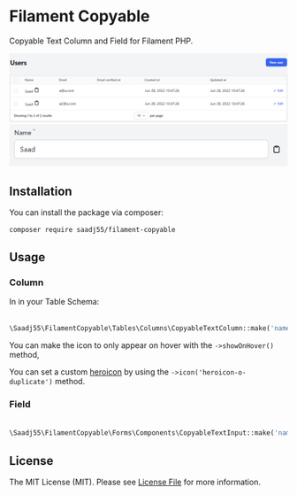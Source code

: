 # Filament Copyable

Copyable Text Column and Field for Filament PHP.

![Screenshot of Login](./filament-copyable-column.PNG)
![Screenshot of Login](./copyable-text-field.PNG)

## Installation

You can install the package via composer:

```bash
composer require saadj55/filament-copyable
```
## Usage
### Column
In in your Table Schema:

```php

\Saadj55\FilamentCopyable\Tables\Columns\CopyableTextColumn::make('name')

```
You can make the icon to only appear on hover with the `->showOnHover()` method, 

You can set a custom [heroicon](https://heroicons.com/) by using the `->icon('heroicon-o-duplicate')` method.

### Field

```php

\Saadj55\FilamentCopyable\Forms\Components\CopyableTextInput::make('name')

```
## License

The MIT License (MIT). Please see [License File](LICENSE.md) for more information.

